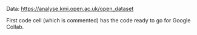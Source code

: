 Data: https://analyse.kmi.open.ac.uk/open_dataset

First code cell (which is commented) has the code ready to go for Google Collab.